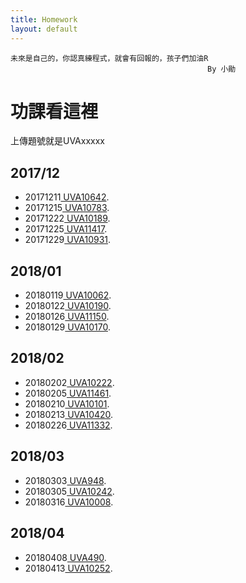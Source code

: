```yaml
---
title: Homework
layout: default
---
```

```
未來是自己的，你認真練程式，就會有回報的，孩子們加油R  
                                        	By 小勛
```
# 功課看這裡 
上傳題號就是UVAxxxxx
## 2017/12
*   20171211<a href="https://uva.onlinejudge.org/index.php?option=com_onlinejudge&Itemid=8&category=18&page=show_problem&problem=1583" target="_blank"> UVA10642</a>.<br>
*   20171215<a href="https://uva.onlinejudge.org/index.php?option=com_onlinejudge&Itemid=8&category=19&page=show_problem&problem=1724" target="_blank"> UVA10783</a>.<br>
*   20171222<a href="https://uva.onlinejudge.org/index.php?option=com_onlinejudge&Itemid=8&page=show_problem&problem=1130" target="_blank"> UVA10189</a>.<br>
*   20171225<a href="https://uva.onlinejudge.org/index.php?option=com_onlinejudge&Itemid=8&page=show_problem&problem=2412" target="_blank"> UVA11417</a>.<br>
*   20171229<a href="https://uva.onlinejudge.org/index.php?option=onlinejudge&page=show_problem&problem=1872" target="_blank"> UVA10931</a>.<br>
  
## 2018/01
* 20180119<a href="https://uva.onlinejudge.org/index.php?option=com_onlinejudge&Itemid=8&page=show_problem&problem=1003" target="_blank"> UVA10062</a>.<br>
* 20180122<a href="https://uva.onlinejudge.org/index.php?option=onlinejudge&page=show_problem&problem=1131" target="_blank"> UVA10190</a>.<br>
* 20180126<a href="https://uva.onlinejudge.org/index.php?option=onlinejudge&page=show_problem&problem=2091" target="_blank"> UVA11150</a>.<br>
* 20180129<a href="https://uva.onlinejudge.org/index.php?option=onlinejudge&page=show_problem&problem=1111" target="_blank"> UVA10170</a>.<br>

## 2018/02
* 20180202<a href="https://uva.onlinejudge.org/index.php?option=com_onlinejudge&Itemid=8&page=show_problem&problem=1163" target="_blank"> UVA10222</a>.<br>
* 20180205<a href="https://uva.onlinejudge.org/index.php?option=onlinejudge&page=show_problem&problem=2456" target="_blank"> UVA11461</a>.<br>
* 20180210<a href="https://uva.onlinejudge.org/index.php?option=com_onlinejudge&Itemid=8&category=13&page=show_problem&problem=1042" target="_blank"> UVA10101</a>.<br>
* 20180213<a href="https://uva.onlinejudge.org/index.php?option=onlinejudge&page=show_problem&problem=1361" target="_blank"> UVA10420</a>.<br>
* 20180226<a href="https://uva.onlinejudge.org/index.php?option=onlinejudge&page=show_problem&problem=2307" target="_blank"> UVA11332</a>.<br>
  
## 2018/03
* 20180303<a href="https://uva.onlinejudge.org/index.php?option=onlinejudge&page=show_problem&problem=889" target="_blank"> UVA948</a>.<br>
* 20180305<a href="https://uva.onlinejudge.org/index.php?option=com_onlinejudge&Itemid=8&category=24&page=show_problem&problem=1183" target="_blank"> UVA10242</a>.<br>
* 20180316<a href="https://uva.onlinejudge.org/index.php?option=com_onlinejudge&Itemid=8&page=show_problem&problem=949" target="_blank"> UVA10008</a>.<br>

## 2018/04
* 20180408<a href="https://uva.onlinejudge.org/index.php?option=com_onlinejudge&Itemid=8&page=show_problem&problem=431" target="_blank"> UVA490</a>.<br>
* 20180413<a href="https://uva.onlinejudge.org/index.php?option=com_onlinejudge&Itemid=8&page=show_problem&problem=1193" target="_blank"> UVA10252</a>.<br>
